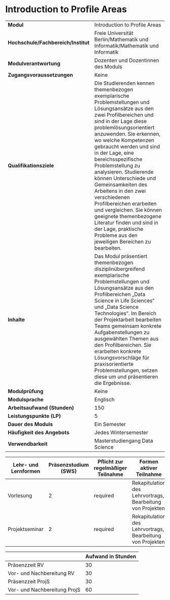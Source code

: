 # Introduction to Profile Areas
|                                    |   |
|------------------------------------|---|
|**Modul**                           | Introduction to Profile Areas |
|**Hochschule/Fachbereich/Institut** | Freie Universität Berlin/Mathematik und Informatik/Mathematik und Informatik |
|**Modulverantwortung**              | Dozenten und Dozentinnen des Moduls |
|**Zugangsvoraussetzungen**          | Keine |
|**Qualifikationsziele**             | Die Studierenden kennen themenbezogen exemplarische Problemstellungen und Lösungsansätze aus den zwei Profilbereichen und sind in der Lage diese problemlösungsorientiert anzuwenden. Sie erkennen, wo welche Kompetenzen gebraucht werden und sind in der Lage, eine bereichsspezifische Problemstellung zu analysieren. Studierende können Unterschiede und Gemeinsamkeiten des Arbeitens in den zwei verschiedenen Profilbereichen erarbeiten und vergleichen. Sie können geeignete themenbezogene Literatur finden und sind in der Lage, praktische Probleme aus den jeweiligen Bereichen zu bearbeiten. |
|**Inhalte**                         | Das Modul präsentiert themenbezogen disziplinübergreifend exemplarische Problemstellungen und Lösungsansätze aus den Profilbereichen „Data Science in Life Sciences“ und „Data Science Technologies“. Im Bereich der Projektarbeit bearbeiten Teams gemeinsam konkrete Aufgabenstellungen zu ausgewählten Themen aus den Profilbereichen. Sie erarbeiten konkrete Lösungsvorschläge für praxisorientierte Problemstellungen, setzen diese um und präsentieren die Ergebnisse. |
|**Modulprüfung**                    | Keine |
|**Modulsprache**                    | Englisch |
|**Arbeitsaufwand (Stunden)**        | 150 |
|**Leistungspunkte (LP)**            | 5 |
|**Dauer des Moduls**                | Ein Semester |
|**Häufigkeit des Angebots**         | Jedes Wintersemester |
|**Verwendbarkeit**                  | Masterstudiengang Data Science |

| Lehr- und Lernformen | Präsenzstudium <br> (SWS) | Pflicht zur regelmäßiger Teilnahme | Formen aktiver Teilnahme |
| ---------------------|---------------------------|------------------------------------|------------------------- |
| Vorlesung            | 2                         | required                           | Rekapitulation des Lehrvortrags, Bearbeitung von Projekten |
| Projektseminar       | 2                         | required                           | Rekapitulation des Lehrvortrags, Bearbeitung von Projekten |

|   | Aufwand in Stunden |
| - |--------------------|
| Präsenzzeit RV                           | 30    |
| Vor- und Nachbereitung RV                | 30    |
| Präsenzzeit ProjS                        | 30    |
| Vor- und Nachbereitung ProjS             | 60    |
